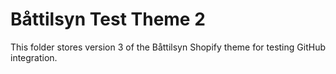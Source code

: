 # Båttilsyn Test Theme 2

This folder stores version 3 of the Båttilsyn Shopify theme for testing GitHub integration.
